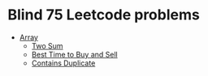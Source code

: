# Blind 75 Leetcode problems
* [Array](problems.md#array)
  + [Two Sum](problems.md#two-sum)
  + [Best Time to Buy and Sell](problems.md#best-time-to-buy-and-sell-stock)
  + [Contains Duplicate](problems.md#contains-duplicate)


